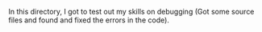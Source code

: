 In this directory, I got to test out my skills on debugging (Got some source files and found and fixed the errors in the code).
